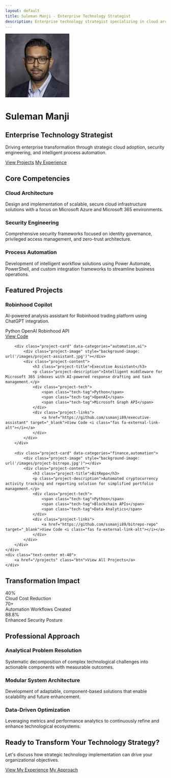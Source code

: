 ```yaml
---
layout: default
title: Suleman Manji - Enterprise Technology Strategist
description: Enterprise technology strategist specializing in cloud architecture, security engineering, and process automation.
---
```


<div class="hero-section animate-on-scroll">
    <div class="profile-container">
        <img src="/images/sulemanji-profile.png" alt="Suleman Manji" class="profile-image">
        <div class="profile-content">
            <h1>Suleman Manji</h1>
            <h2>Enterprise Technology Strategist</h2>
            <p class="lead-text">Driving enterprise transformation through strategic cloud adoption, security engineering, and intelligent process automation.</p>
            <div class="hero-cta">
                <a href="/projects" class="btn">View Projects</a>
                <a href="/experience" class="btn btn-outline">My Experience</a>
            </div>
        </div>
    </div>
</div>

<div class="section animate-on-scroll">
    <h2 class="section-title">Core Competencies</h2>
    <div class="skills-overview">
        <div class="skill-category">
            <div class="skill-icon"><i class="fas fa-cloud"></i></div>
            <h3>Cloud Architecture</h3>
            <p>Design and implementation of scalable, secure cloud infrastructure solutions with a focus on Microsoft Azure and Microsoft 365 environments.</p>
        </div>
        <div class="skill-category">
            <div class="skill-icon"><i class="fas fa-shield-alt"></i></div>
            <h3>Security Engineering</h3>
            <p>Comprehensive security frameworks focused on identity governance, privileged access management, and zero-trust architecture.</p>
        </div>
        <div class="skill-category">
            <div class="skill-icon"><i class="fas fa-cogs"></i></div>
            <h3>Process Automation</h3>
            <p>Development of intelligent workflow solutions using Power Automate, PowerShell, and custom integration frameworks to streamline business operations.</p>
        </div>
    </div>
</div>

<div class="section animate-on-scroll">
    <h2 class="section-title">Featured Projects</h2>
    <div class="projects-grid">
        <div class="project-card" data-categories="ai,integration">
            <div class="project-image" style="background-image: url('/images/project-robinhood.jpg')"></div>
            <div class="project-content">
                <h3 class="project-title">Robinhood Copilot</h3>
                <p class="project-description">AI-powered analysis assistant for Robinhood trading platform using ChatGPT integration.</p>
                <div class="project-tech">
                    <span class="tech-tag">Python</span>
                    <span class="tech-tag">OpenAI</span>
                    <span class="tech-tag">Robinhood API</span>
                </div>
                <div class="project-links">
                    <a href="https://github.com/ssmanji89/robinhood-copilot" target="_blank">View Code <i class="fas fa-external-link-alt"></i></a>
                </div>
            </div>
        </div>
        
        <div class="project-card" data-categories="automation,ai">
            <div class="project-image" style="background-image: url('/images/project-assistant.jpg')"></div>
            <div class="project-content">
                <h3 class="project-title">Executive Assistant</h3>
                <p class="project-description">Intelligent middleware for Microsoft 365 inboxes with AI-powered response drafting and task management.</p>
                <div class="project-tech">
                    <span class="tech-tag">Python</span>
                    <span class="tech-tag">OpenAI</span>
                    <span class="tech-tag">Microsoft Graph API</span>
                </div>
                <div class="project-links">
                    <a href="https://github.com/ssmanji89/executive-assistant" target="_blank">View Code <i class="fas fa-external-link-alt"></i></a>
                </div>
            </div>
        </div>
        
        <div class="project-card" data-categories="finance,automation">
            <div class="project-image" style="background-image: url('/images/project-bitrepo.jpg')"></div>
            <div class="project-content">
                <h3 class="project-title">BitRepo</h3>
                <p class="project-description">Automated cryptocurrency activity tracking and reporting solution for simplified portfolio management.</p>
                <div class="project-tech">
                    <span class="tech-tag">Python</span>
                    <span class="tech-tag">Blockchain APIs</span>
                    <span class="tech-tag">Data Analytics</span>
                </div>
                <div class="project-links">
                    <a href="https://github.com/ssmanji89/bitrepo-repo" target="_blank">View Code <i class="fas fa-external-link-alt"></i></a>
                </div>
            </div>
        </div>
    </div>
    <div class="text-center mt-40">
        <a href="/projects" class="btn">View All Projects</a>
    </div>
</div>

<div class="section animate-on-scroll">
    <h2 class="section-title">Transformation Impact</h2>
    <div class="impact-stats">
        <div class="stat-box">
            <div class="stat-number">40%</div>
            <div class="stat-label">Cloud Cost Reduction</div>
        </div>
        <div class="stat-box">
            <div class="stat-number">70+</div>
            <div class="stat-label">Automation Workflows Created</div>
        </div>
        <div class="stat-box">
            <div class="stat-number">88.8%</div>
            <div class="stat-label">Enhanced Security Posture</div>
        </div>
    </div>
</div>

<div class="section animate-on-scroll">
    <h2 class="section-title">Professional Approach</h2>
    <div class="approach-grid">
        <div class="approach-item">
            <h3>Analytical Problem Resolution</h3>
            <p>Systematic decomposition of complex technological challenges into actionable components with measurable outcomes.</p>
        </div>
        <div class="approach-item">
            <h3>Modular System Architecture</h3>
            <p>Development of adaptable, component-based solutions that enable scalability and future enhancement.</p>
        </div>
        <div class="approach-item">
            <h3>Data-Driven Optimization</h3>
            <p>Leveraging metrics and performance analytics to continuously refine and enhance technological ecosystems.</p>
        </div>
    </div>
</div>

<div class="cta-section animate-on-scroll">
    <h2>Ready to Transform Your Technology Strategy?</h2>
    <p>Let's discuss how strategic technology implementation can drive your organizational objectives.</p>
    <div class="cta-buttons">
        <a href="/experience" class="btn">View My Experience</a>
        <a href="/philosophy" class="btn btn-outline">My Approach</a>
    </div>
</div>

<div class="dark-mode-toggle">
    <i class="fas fa-moon"></i>
</div>
